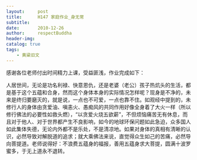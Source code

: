 ```yaml
---
layout:     post
title:      H147 家庭作业_身无常
subtitle:   
date:       2010-12-26
author:     respectBuddha
header-img: 
catalog: true
tags:
    - 黄粱旧文
---
```


感谢各位老师付出时间精力上课，受益匪浅，作业完成如下：

人居世间，无论是功名利禄、快意恩仇，还是老婆（老公）孩子热炕头的生活，都是基于这个五蕴和合身，然而这个身体本身的实际情况怎样呢？现身是不净的，未来是终归要磨灭的，就是说，一点也不可爱，一点也靠不住。如观经中提到的，未修行人的身体由贪爱油、嗔恚火、愚痴风的共同作用好像全身着了大火一样（所以修行佛法的必要性如救头燃），“以贪爱火烧五欲薪”，不但烦恼痛苦无有休息，而且对于他人、对于世界都产生不良影响，如今的地球环保问题如此急迫，众多国人如此集体失德，无论内外都不是乐处，不是清凉地。如果对身体的真相有清晰的认识，必然导致对解脱道的追求；就大乘佛法来说，直觉得众生如己的苦痛，必然导向菩提道。老师说得好：不浪费五蕴身的福报，善用五蕴身求大菩提，圆满十波罗蜜多，于无上道永不退转。